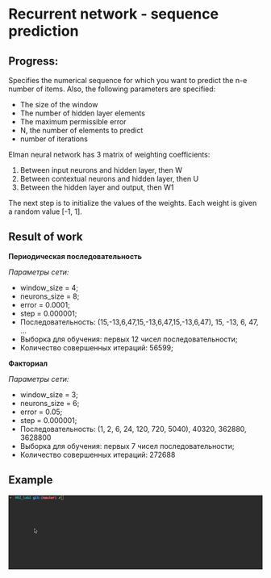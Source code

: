 Recurrent network - sequence prediction
============
Progress:
------

Specifies the numerical sequence for which you want to predict the n-e number of items. Also, the following parameters are specified:
- The size of the window
- The number of hidden layer elements
- The maximum permissible error
- N, the number of elements to predict
- number of iterations

Elman neural network has 3 matrix of weighting coefficients:
1. Between input neurons and hidden layer, then W
2. Between contextual neurons and hidden layer, then U
3. Between the hidden layer and output, then W1 

The next step is to initialize the values ​​of the weights. Each weight is given a random value [-1, 1].
 
Result of work
-------

**Периодическая последовательность**

_Параметры сети:_ 
 - window_size = 4; 
 - neurons_size = 8; 
 - error = 0.0001; 
 - step = 0.000001; 
 - Последовательность: (15,-13,6,47,15,-13,6,47,15,-13,6,47), 15, -13, 6, 47, ... 
 - Выборка для обучения: первых 12 чисел последовательности;
 - Количество совершенных итераций: 56599;

**Факториал**	

_Параметры сети:_ 
 - window_size = 3; 
 - neurons_size = 6; 
 - error = 0.05; 
 - step = 0.000001;
 - Последовательность: (1, 2, 6, 24, 120, 720, 5040), 40320, 362880, 3628800
 - Выборка для обучения: первых 7 чисел последовательности;
 - Количество совершенных итераций: 272688


Example
-------------
![demo](example.gif)
